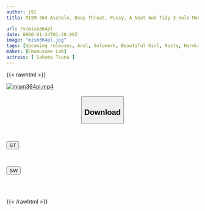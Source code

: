 ```yaml
---
author: j91
title: MISM-364 Asshole, Deep Throat, Pussy, A Neat And Tidy 3-hole Monster Awakens. Her Anal Folds Are Widened 8cm With A Dazzling Expression. She Moans And Spits With An Earth-shattering Deep Throat, And Her Throat Ascends To Heaven. A Pure Masochist Girl Who Devours Cock, Revealing Her True Perversion, Tsuna Sakuma

url: /v/mism364pl
date: 0000-01-24T01:20:00Z
image: "mism364pl.jpg"
tags: [Upcoming releases, Anal, Solowork, Beautiful Girl, Nasty, Hardcore, Deep Throating, Submissive Woman	]
maker: [Emumusume Lab]
actress: [ Sakuma Tsuna ]
---
```



{{< rawhtml >}}

<div class="video" data-videoid="pending_link.html">
    <a href="javascript:;">
        <img src="/v/mism364pl/mism364pl.jpg" width="WIDTH" height="HEIGHT" alt="mism364pl.mp4" loading="lazy">
    </a>
</div>

<script type="text/javascript" src="https://j91.asia/asset/on-demand-pend.js"></script>

<br>
  <link rel="stylesheet" href="https://j91.asia/asset/bs5.css">
  
  <center>
  <button class="btn btn-primary" type="button" data-bs-toggle="collapse" data-bs-target=".multi-collapse" aria-expanded="false" aria-controls="multiCollapseExample1 multiCollapseExample2"><h2>Download</h2></button></center>
</p>
<div class="row">
  <div class="col">
    <div class="collapse multi-collapse" id="multiCollapseExample1">
      <div class="card card-body">
	      	      <br>
<div class="buttons">  
<p><a href="https://j91.asia/pending_link.html" target="_blank"><button class="btn-hover color-3"><i class="fa fa-download"></i> ST</button></a></p></div>
    </div>
  </div>
</div>
  <div class="col">
    <div class="collapse multi-collapse" id="multiCollapseExample2">
      <div class="card card-body">
	      <br>
<div class="buttons">
<p><a href="https://j91.asia/pending_link.html" target="_blank"><button class="btn-hover color-2"><i class="fa fa-download"></i> SW</button></a></p></div>
<br><br>
      </div>
    </div>
  </div>
</div>

{{< /rawhtml >}}